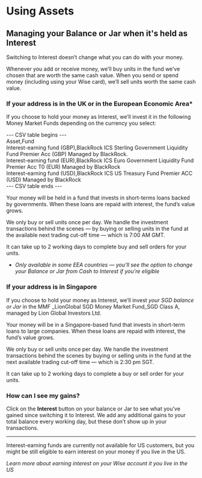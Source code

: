 # Using Assets  
## Managing your Balance or Jar when it's held as Interest  
Switching to Interest doesn’t change what you can do with your money. 

Whenever you add or receive money, we’ll buy units in the fund we’ve chosen that are worth the same cash value. When you send or spend money (including using your Wise card), we’ll sell units worth the same cash value.

###  **If your address is in the UK or in the European Economic Area***

If you choose to hold your money as Interest, we’ll invest it in the following Money Market Funds depending on the currency you select:


--- CSV table begins ---  
Asset,Fund  
Interest-earning fund (GBP),BlackRock ICS Sterling Government Liquidity Fund Premier Acc (GBP) Managed by BlackRock.  
Interest-earning fund (EUR),BlackRock ICS Euro Government Liquidity Fund Premier Acc T0 (EUR) Managed by BlackRock  
Interest-earning fund (USD),BlackRock ICS US Treasury Fund Premier ACC (USD) Managed by BlackRock  
--- CSV table ends ---  


Your money will be held in a fund that invests in short-terms loans backed by governments. When these loans are repaid with interest, the fund’s value grows. 

We only buy or sell units once per day. We handle the investment transactions behind the scenes — by buying or selling units in the fund at the available next trading cut-off time — which is 7:00 AM GMT. 

It can take up to 2 working days to complete buy and sell orders for your units.

* _Only available in some EEA countries — you'll see the option to change your Balance or Jar from Cash to Interest if you're eligible_

###  **If your address is in Singapore**

If you choose to hold your money as Interest, we’ll invest _your SGD balance or Jar_ in the MMF _LionGlobal SGD Money Market Fund_SGD Class A, managed by Lion Global Investors Ltd.

Your money will be in a Singapore-based fund that invests in short-term loans to large companies. When these loans are repaid with interest, the fund’s value grows.

We only buy or sell units once per day. We handle the investment transactions behind the scenes by buying or selling units in the fund at the next available trading cut-off time — which is 2:30 pm SGT. 

It can take up to 2 working days to complete a buy or sell order for your units.

###  **How can I see my gains?**

Click on the **Interest** button on your balance or Jar to see what you’ve gained since switching it to Interest. We add any additional gains to your total balance every working day, but these don’t show up in your transactions.

* * *

Interest-earning funds are currently not available for US customers, but you might be still eligible to earn interest on your money if you live in the US.

 _Learn more about earning interest on your Wise account it you live in the US_